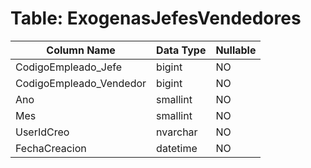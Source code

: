 # Table: ExogenasJefesVendedores

| Column Name | Data Type | Nullable |
|-------------|-----------|----------|
| CodigoEmpleado_Jefe | bigint | NO |
| CodigoEmpleado_Vendedor | bigint | NO |
| Ano | smallint | NO |
| Mes | smallint | NO |
| UserIdCreo | nvarchar | NO |
| FechaCreacion | datetime | NO |
